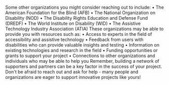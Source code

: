 Some other organizations you might consider reaching out to include:
• The American Foundation for the Blind (AFB)
• The National Organization on Disability (NOD)
• The Disability Rights Education and Defense Fund (DREDF)
• The World Institute on Disability (WID)
• The Assistive Technology Industry Association (ATIA)
These organizations may be able to provide you with resources such as:
• Access to experts in the field of accessibility and assistive technology
• Feedback from users with disabilities who can provide valuable insights and testing
• Information on existing technologies and research in the field
• Funding opportunities or grants to support your project
• Connections to other organizations and individuals who may be able to help you
Remember, building a network of supporters and partners can be a key factor in the success of your project. Don't be afraid to reach out and ask for help - many people and organizations are eager to support innovative projects like yours!
